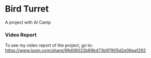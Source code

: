 # Bird Turret

A project with AI Camp


### Video Report

To see my video report of the project, go to:
https://www.loom.com/share/99d06022b69b473b97905d2e06eaf292
